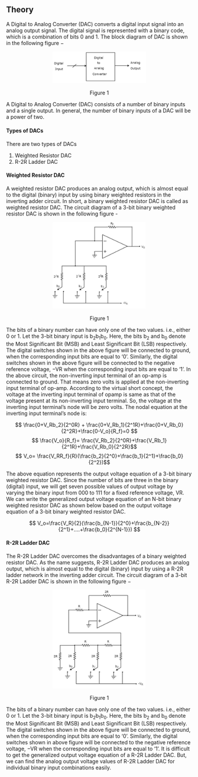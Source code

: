 ## Theory 

A Digital to Analog Converter (DAC) converts a digital input signal into an analog output signal. The digital signal is represented with a binary code, which is a combination of bits 0 and 1. The block diagram of DAC is shown in the following figure −

<div align="center">
<img src="images/dtoa.png" width="50%">
<p>Figure 1</p>
</div>

A Digital to Analog Converter (DAC) consists of a number of binary inputs and a single output. In general, the number of binary inputs of a DAC will be a power of two.

#### Types of DACs
There are two types of DACs
1. Weighted Resistor DAC
2. R-2R Ladder DAC

#### Weighted Resistor DAC

A weighted resistor DAC produces an analog output, which is almost equal to the digital (binary) input by using binary weighted resistors in the inverting adder circuit. In short, a binary weighted resistor DAC is called as weighted resistor DAC. The circuit diagram of a 3-bit binary weighted resistor DAC is shown in the following figure -

<div align="center">
<img src="images/3bitbwr_th.png" width="50%">
<p>Figure 1</p>
</div>

The bits of a binary number can have only one of the two values. i.e., either 0 or 1. Let the 3-bit binary input is b<sub>2</sub>b<sub>1</sub>b<sub>0</sub>. Here, the bits b<sub>2</sub> and b<sub>0</sub> denote the Most Significant Bit (MSB) and Least Significant Bit (LSB) respectively. The digital switches shown in the above figure will be connected to ground, when the corresponding input bits are equal to ‘0’. Similarly, the digital switches shown in the above figure will be connected to the negative reference voltage, −VR when the corresponding input bits are equal to ‘1’. In the above circuit, the non-inverting input terminal of an op-amp is connected to ground. That means zero volts is applied at the non-inverting input terminal of op-amp. According to the virtual short concept, the voltage at the inverting input terminal of opamp is same as that of the voltage present at its non-inverting input terminal. So, the voltage at the inverting input terminal’s node will be zero volts. The nodal equation at the inverting input terminal’s node is:

 $$ \frac{0+V_Rb_2}{2^0R} + \frac{0+V_Rb_1}{2^1R}+\frac{0+V_Rb_0}{2^2R}+\frac{0-V_o}{R_f}=0 $$
$$ \frac{V_o}{R_f}= \frac{V_Rb_2}{2^0R}+\frac{V_Rb_1}{2^1R}+\frac{V_Rb_0}{2^2R}$$
$$ V_o= \frac{V_RR_f}{R}(\frac{b_2}{2^0}+\frac{b_1}{2^1}+\frac{b_0}{2^2})$$


The above equation represents the output voltage equation of a 3-bit binary weighted resistor DAC. Since the number of bits are three in the binary (digital) input, we will get seven possible values of output voltage by varying the binary input from 000 to 111 for a fixed reference voltage, VR. We can write the generalized output voltage equation of an N-bit binary weighted resistor DAC as shown below based on the output voltage equation of a 3-bit binary weighted resistor DAC.

$$ V_o=\frac{V_R}{2}(\frac{b_{N-1}}{2^0}+\frac{b_{N-2}}{2^1}+....+\frac{b_0}{2^{N-1}}) $$ 

#### R-2R Ladder DAC

The R-2R Ladder DAC overcomes the disadvantages of a binary weighted resistor DAC. As the name suggests, R-2R Ladder DAC produces an analog output, which is almost equal to the digital (binary) input by using a R-2R ladder network in the inverting adder circuit. The circuit diagram of a 3-bit R-2R Ladder DAC is shown in the following figure −

<div align="center">
<img src="images/4bitbl_th.png" width="50%">
<p>Figure 1</p>
</div>

The bits of a binary number can have only one of the two values. i.e., either 0 or 1. Let the 3-bit binary input is b<sub>2</sub>b<sub>1</sub>b<sub>0</sub>. Here, the bits b<sub>2</sub> and b<sub>0</sub> denote the Most Significant Bit (MSB) and Least Significant Bit (LSB) respectively. The digital switches shown in the above figure will be connected to ground, when the corresponding input bits are equal to ‘0’. Similarly, the digital switches shown in above figure will be connected to the negative reference voltage, −VR when the corresponding input bits are equal to ‘1’. It is difficult to get the generalized output voltage equation of a R-2R Ladder DAC. But, we can find the analog output voltage values of R-2R Ladder DAC for individual binary input combinations easily.


<script id="MathJax-script" async src="https://cdn.jsdelivr.net/npm/mathjax@3/es5/tex-mml-chtml.js"></script>
